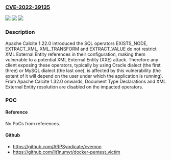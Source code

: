### [CVE-2022-39135](https://cve.mitre.org/cgi-bin/cvename.cgi?name=CVE-2022-39135)
![](https://img.shields.io/static/v1?label=Product&message=Apache%20Calcite&color=blue)
![](https://img.shields.io/static/v1?label=Version&message=1.22.0%20&color=brightgreen)
![](https://img.shields.io/static/v1?label=Vulnerability&message=CWE-611%20Improper%20Restriction%20of%20XML%20External%20Entity%20Reference&color=brightgreen)

### Description

Apache Calcite 1.22.0 introduced the SQL operators EXISTS_NODE, EXTRACT_XML, XML_TRANSFORM and EXTRACT_VALUE do not restrict XML External Entity references in their configuration, making them vulnerable to a potential XML External Entity (XXE) attack. Therefore any client exposing these operators, typically by using Oracle dialect (the first three) or MySQL dialect (the last one), is affected by this vulnerability (the extent of it will depend on the user under which the application is running). From Apache Calcite 1.32.0 onwards, Document Type Declarations and XML External Entity resolution are disabled on the impacted operators.

### POC

#### Reference
No PoCs from references.

#### Github
- https://github.com/ARPSyndicate/cvemon
- https://github.com/lit1numyt/docker-pentest_victim

